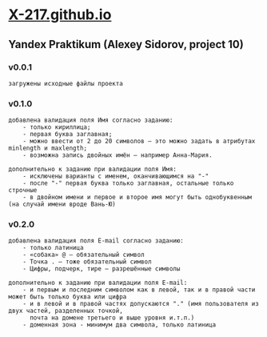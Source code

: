 # [X-217.github.io](https://x-217.github.io/)
## Yandex Praktikum (Alexey Sidorov, project 10) 

### v0.0.1

    загружены исходные файлы проекта
    
### v0.1.0

    добавлена валидация поля Имя согласно заданию:
        - только кириллица;
        - первая буква заглавная;
        - можно ввести от 2 до 20 символов — это можно задать в атрибутах minlength и maxlength;
        - возможна запись двойных имён — например Анна-Мария.
    
    дополнительно к заданию при валидации поля Имя:
        - исключены варианты с именем, оканчивающимся на "-"
        - после "-" первая буква только заглавная, остальные только строчные
        - в двойном имени и первое и второе имя могут быть однобуквенным (на случай имени вроде Вань-Ю)

### v0.2.0 
           
    добавлена валидация поля E-mail согласно заданию:
        - только латиница
        - «собака» @ — обязательный символ
        - Точка . — тоже обязательный символ
        - Цифры, подчерк, тире — разрешённые символы
        
    дополнительно к заданию при валидации поля E-mail:
        - и первым и последним символом как в левой, так и в правой части может быть только буква или цифра
        - и в левой и в правой частях допускаются "." (имя пользователя из двух частей, разделенных точкой, 
          почта на домене третьего и выше уровня и.т.п.)
        - доменная зона - минимум два символа, только латиница    
